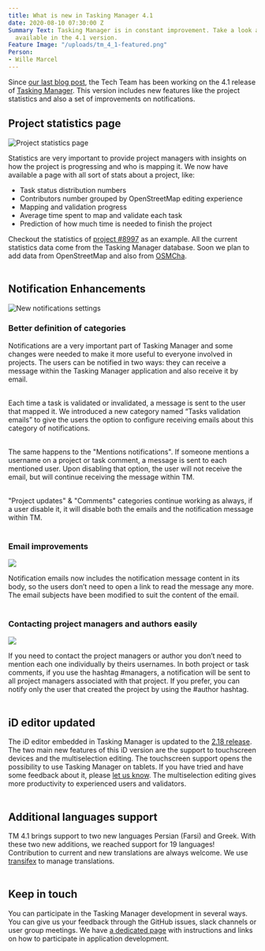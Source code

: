 ```yaml
---
title: What is new in Tasking Manager 4.1
date: 2020-08-10 07:30:00 Z
Summary Text: Tasking Manager is in constant improvement. Take a look at the new features
  available in the 4.1 version.
Feature Image: "/uploads/tm_4_1-featured.png"
Person:
- Wille Marcel
---
```


Since [our last blog post](/tech-blog/tm4-updates), the Tech Team has been working on the 4.1 release of [Tasking Manager](https://tasks.hotosm.org). This version includes new features like the project statistics and also a set of improvements on notifications.

## ​​Project statistics page

![Project statistics page](/uploads/tm_4_1-project-stats.png)

Statistics are very important to provide project managers with insights on how the project is progressing and who is mapping it. We now have available a page with all sort of stats about a project, like:

- Task status distribution numbers
- Contributors number grouped by OpenStreetMap editing experience
- Mapping and validation progress
- Average time spent to map and validate each task
- Prediction of how much time is needed to finish the project

Checkout the statistics of [project #8997](https://tasks.hotosm.org/projects/8997/stats) as an example. All the current statistics data come from the Tasking Manager database. Soon we plan to add data from OpenStreetMap and also from [OSMCha](https://osmcha.org/).<br><br>

## Notification Enhancements

![New notifications settings](/uploads/tm_4_1-notifications.png)

### Better definition of categories
Notifications are a very important part of Tasking Manager and some changes were needed to make it more useful to everyone involved in projects. The users can be notified in two ways: they can receive a message within the Tasking Manager application and also receive it by email.<br><br>

Each time a task is validated or invalidated, a message is sent to the user that mapped it. We introduced a new category named “Tasks validation emails” to give the users the option to configure receiving emails about this category of notifications.<br><br>

The same happens to the "Mentions notifications". If someone mentions a username on a project or task comment, a message is sent to each mentioned user. Upon disabling that option, the user will not receive the email, but will continue receiving the message within TM.<br><br>

"Project updates" & "Comments" categories continue working as always, if a user disable it, it will disable both the emails and the notification message within TM.<br><br>

### Email improvements

![](/uploads/tm_4_1-email-content.png)

Notification emails now includes the notification message content in its body, so the users don’t need to open a link to read the message any more. The email subjects have been modified to suit the content of the email.<br><br>

### Contacting project managers and authors easily

![](/uploads/tm_4_1-comments-hashtags.png)

If you need to contact the project managers or author you don’t need to mention each one individually by theirs usernames. In both project or task comments, if you use the hashtag #managers, a notification will be sent to all project managers associated with that project. If you prefer, you can notify only the user that created the project by using the #author hashtag.<br><br>

## iD editor updated

The iD editor embedded in Tasking Manager is updated to the [2.18 release](https://github.com/openstreetmap/iD/blob/release/CHANGELOG.md#2180). The two main new features of this iD version are the support to touchscreen devices and the multiselection editing. The touchscreen support opens the possibility to use Tasking Manager on tablets. If you have tried and have some feedback about it, please [let us know](https://github.com/hotosm/tasking-manager/issues/new). The multiselection editing gives more productivity to experienced users and validators.<br><br>

## Additional languages support

TM 4.1 brings support to two new languages Persian (Farsi) and Greek. With these two new additions, we reached support for 19 languages! Contribution to current and new translations are always welcome. We use [transifex](https://www.transifex.com/hotosm/tasking-manager/) to manage translations.<br><br>

## Keep in touch

You can participate in the Tasking Manager development in several ways. You can give us your feedback through the GitHub issues, slack channels or user group meetings. We have [a dedicated page](https://github.com/hotosm/tasking-manager/blob/develop/docs/working-groups.md) with instructions and links on how to participate in application development.<br><br>
